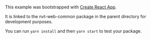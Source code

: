 This example was bootstrapped with [Create React App](https://github.com/facebook/create-react-app).

It is linked to the nvt-web-common package in the parent directory for development purposes.

You can run `yarn install` and then `yarn start` to test your package.
